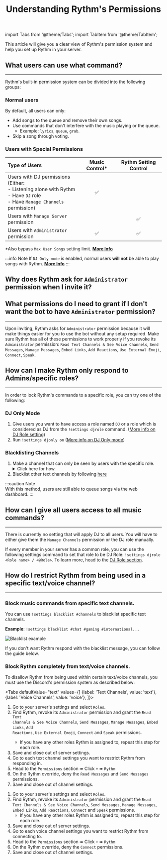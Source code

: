﻿---
id: permissions
title: Understanding Rythm's Permissions
---

import Tabs from '@theme/Tabs';
import TabItem from '@theme/TabItem';

This article will give you a clear view of Rythm's permission system and help you set up Rythm in your server.
## What users can use what command?
---
Rythm's built-in permission system can be divided into the following groups:

### Normal users
By default, all users can only:
- Add songs to the queue and remove their own songs.
- Use commands that don't interfere with the music playing or the queue.
  - Example: `lyrics`, `queue`, `grab`.
- Skip a song through voting.

### Users with Special Permissions

| Type of Users                                                                                                                      | Music Control* | Rythm Setting Control  |
|:-----------------------------------------------------------------------------------------------------------------------------------|:--------------:|:----------------------:|
| Users with DJ permissions<br/>(Either:<br/>- Listening alone with Rythm<br/>- Have `DJ` role<br/>- Have `Manage Channels` permission)  |       ✅  |                        |
| Users with `Manage Server` permission                                                                                         |                |         ✅             |
| Users with `Administrator` permission                                                                                         |      ✅        |        ✅              |

*Also bypass `Max User Songs` setting limit. [**More Info**](/settings#max-user-songs)

:::info Note
If `DJ Only mode` is enabled, normal users **will not** be able to play songs with Rythm. [**More Info**](/settings#dj-only-mode)
:::

## Why does Rythm ask for `Administrator` permission when I invite it?
## What permissions do I need to grant if I don't want the bot to have `Administrator` permission?
---
Upon inviting, Rythm asks for `Administrator` permission because it will make things easier for you to use the bot without any setup required. Make sure Rythm has all of these permissions to work properly if you revoke its `Administrator` permission: `Read Text Channels & See Voice Channels`, `Send Messages`, `Manage Messages`, `Embed Links`, `Add Reactions`, `Use External Emoji`, `Connect`, `Speak`.


## How can I make Rythm only respond to Admins/specific roles?
---
In order to lock Rythm's commands to a specific role, you can try one of the following:

### DJ Only Mode
 1. Give users you want to have access a role named `DJ` or a role which is considered as DJ from the `!settings djrole` command. ([More info on DJ Role setting](/settings#dj-role))
 2. Run `!settings djonly on` ([More info on DJ Only mode](/settings#dj-only-mode))

### Blacklisting Channels
 1. Make a channel that can only be seen by users with the specific role.
    <details>
        <summary>Click here for how.</summary>
        <ul>
            <img src="/docs/img/docs/perms/role.png" alt="role"/>
            <li>More information on how to do this can be found at <a href="https://support.discord.com/hc/en-us/articles/206029707">Discord's support page.</a></li>
        </ul>
    </details>
 2. Blacklist other text channels by following [here](/permissions#how-do-i-restrict-rythm-from-being-used-in-a-specific-textvoice-channel)

:::caution Note   
WIth this method, users are still able to queue songs via the web dashboard.
:::
## How can I give all users access to all music commands?
---
There is currently no setting that will apply DJ to all users. You will have to either give them the `Manage Channels` permission or the DJ role manually.

If every member in your server has a common role, you can use the following settings command to set that role to be DJ Role: `!settings djrole <Role name> / <@Role>`. To learn more, head to the [DJ Role section](/dj_role).

## How do I restrict Rythm from being used in a specific text/voice channel?
---
### Block music commands from specific text channels.
You can use `!settings blacklist #channels` to blacklist specific text channels.

**Example**: `!settings blacklist #chat #gaming #international...`

![Blacklist example](/img/docs/settings/blacklist-text-channel-example.png)

If you don't want Rythm respond with the blacklist message, you can follow the guide below.

### Block Rythm completely from text/voice channels.
To disallow Rythm from being used within certain text/voice channels, you must use the Discord's permission system as described below:

<Tabs
  defaultValue="text"
  values={[
    {label: 'Text Channels', value: 'text'},
    {label: 'Voice Channels', value: 'voice'},
  ]}>
  <TabItem value="text">
    <ol type="1">
      <li>Go to your server's settings and select <code>Roles</code>.</li>
      <li>Find Rythm, revoke its <code>Administrator</code> permission and grant the <code>Read Text Channels & See Voice Channels</code>, <code>Send Messages</code>, <code>Manage Messages</code>, <code>Embed Links</code>, <code>Add Reactions</code>, <code>Use External Emoji</code>, <code>Connect</code> and <code>Speak</code> permissions.
  <ul><li>If you have any other roles Rythm is assigned to, repeat this step for each role.</li></ul></li>
      <li>Save and close out of server settings.</li>
      <li>Go to each text channel settings you want to restrict Rythm from responding in.</li>
      <li>Head to the <code>Permissions</code> section ➠ Click <code>+</code> ➠ <code>Rythm</code></li>
      <li>On the Rythm override, deny the <code>Read Messages</code> and <code>Send Messages</code> permissions.</li>
      <li>Save and close out of channel settings.</li>
    </ol>
  </TabItem>
  <TabItem value="voice">
    <ol type="1">
      <li>Go to your server's settings and select <code>Roles</code>.</li>
      <li>Find Rythm, revoke its <code>Administrator</code> permission and grant the <code>Read Text Channels & See Voice Channels</code>, <code>Send Messages</code>, <code>Manage Messages</code>, <code>Embed Links</code>, <code>Add Reactions</code>, <code>Connect</code> and <code>Speak</code> permissions.
  <ul><li>If you have any other roles Rythm is assigned to, repeat this step for each role.</li></ul></li>
      <li>Save and close out of server settings.</li>
      <li>Go to each voice channel settings you want to restrict Rythm from connecting to.</li>
      <li>Head to the <code>Permissions</code> section ➠ Click <code>+</code> ➠ <code>Rythm</code></li>
      <li>On the Rythm override, deny the <code>Connect</code> permissions.</li>
      <li>Save and close out of channel settings.</li>
    </ol>
  </TabItem>
</Tabs>
